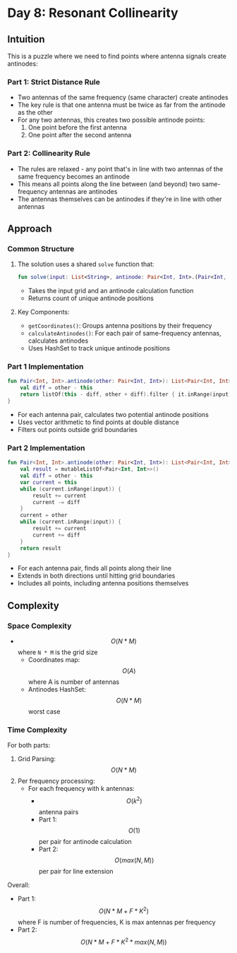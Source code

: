 # Day 8: Resonant Collinearity

## Intuition
This is a puzzle where we need to find points where antenna signals create antinodes:

### Part 1: Strict Distance Rule
- Two antennas of the same frequency (same character) create antinodes
- The key rule is that one antenna must be twice as far from the antinode as the other
- For any two antennas, this creates two possible antinode points:
    1. One point before the first antenna
    2. One point after the second antenna

### Part 2: Collinearity Rule
- The rules are relaxed - any point that's in line with two antennas of the same frequency becomes an antinode
- This means all points along the line between (and beyond) two same-frequency antennas are antinodes
- The antennas themselves can be antinodes if they're in line with other antennas

## Approach

### Common Structure
1. The solution uses a shared `solve` function that:
   ```kotlin
   fun solve(input: List<String>, antinode: Pair<Int, Int>.(Pair<Int, Int>) -> List<Pair<Int, Int>>)
   ```
    - Takes the input grid and an antinode calculation function
    - Returns count of unique antinode positions

2. Key Components:
    - `getCoordinates()`: Groups antenna positions by their frequency
    - `calculateAntinodes()`: For each pair of same-frequency antennas, calculates antinodes
    - Uses HashSet to track unique antinode positions

### Part 1 Implementation
```kotlin
fun Pair<Int, Int>.antinode(other: Pair<Int, Int>): List<Pair<Int, Int>> {
    val diff = other - this
    return listOf(this - diff, other + diff).filter { it.inRange(input) }
}
```
- For each antenna pair, calculates two potential antinode positions
- Uses vector arithmetic to find points at double distance
- Filters out points outside grid boundaries

### Part 2 Implementation
```kotlin
fun Pair<Int, Int>.antinode(other: Pair<Int, Int>): List<Pair<Int, Int>> {
    val result = mutableListOf<Pair<Int, Int>>()
    val diff = other - this
    var current = this
    while (current.inRange(input)) {
        result += current
        current -= diff
    }
    current = other
    while (current.inRange(input)) {
        result += current
        current += diff
    }
    return result
}
```
- For each antenna pair, finds all points along their line
- Extends in both directions until hitting grid boundaries
- Includes all points, including antenna positions themselves

## Complexity

### Space Complexity
- $$O(N * M)$$ where `N * M` is the grid size
    - Coordinates map: $$O(A)$$ where A is number of antennas
    - Antinodes HashSet: $$O(N * M)$$ worst case

### Time Complexity
For both parts:
1. Grid Parsing: $$O(N * M)$$
2. Per frequency processing:
    - For each frequency with k antennas:
        - $$O(k^2)$$ antenna pairs
        - Part 1: $$O(1)$$ per pair for antinode calculation
        - Part 2: $$O(max(N, M))$$ per pair for line extension

Overall:
- Part 1: $$O(N * M + F * K^2)$$ where F is number of frequencies, K is max antennas per frequency
- Part 2: $$O(N * M + F * K^2 * max(N, M))$$